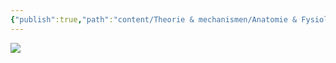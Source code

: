 ```yaml
---
{"publish":true,"path":"content/Theorie & mechanismen/Anatomie & Fysiologie/ligament van Treitz.md","permalink":"/content/theorie-and-mechanismen/anatomie-and-fysiologie/ligament-van-treitz/","title":"ligament van Treitz","draft":true,"tags":["draft"]}
---
```



![](https://i.imgur.com/AFMHLwf.png)
